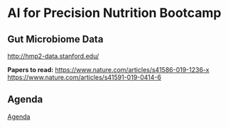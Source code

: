 # AI for Precision Nutrition Bootcamp
## Gut Microbiome Data
http://hmp2-data.stanford.edu/

**Papers to read:**
https://www.nature.com/articles/s41586-019-1236-x
https://www.nature.com/articles/s41591-019-0414-6

## Agenda
[Agenda](data/results/Bootcamp_Agenda.png)

